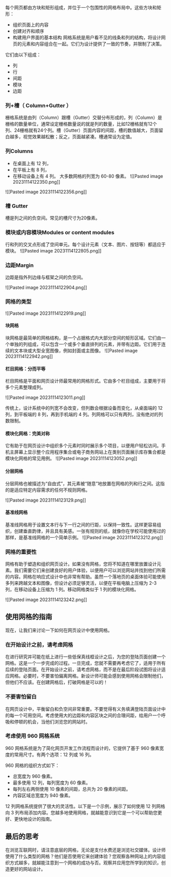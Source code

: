 
每个网页都由方块和矩形组成，并位于一个包围性的网格布局中。这些方块和矩形：
- 组织页面上的内容
- 创建对齐和顺序
- 构建用户界面的基本结构
网格系统是用户看不见的线条和列的结构，将设计网页的元素和内容组合在一起。它们为设计提供了一致的节奏，并限制了决策。

它们由以下组成：
- 列
- 行
- 间距
- 模块
- 边距


### 列+槽（ Column+Gutter ）

栅格系统是由列（Column）跟槽（Gutter）交替分布形成的，列（Column）是栅格的数量单位，通常设定栅格数量说的就是列的数量，比如12栅格就有12个列、24栅格就有24个列。槽（Gutter）页面内容的间距，槽的数值越大，页面留白越多，视觉效果越松散；反之，页面越紧凑。槽通常设为定值。
### 列Columns
- 在桌面上有 12 列，
- 在平板上有 8 列，
- 在移动设备上有 4 列。
大多数网格的列宽为 60-80 像素。
![[Pasted image 20231114122350.png]]

![[Pasted image 20231114122356.png]]


### 槽 Gutter
槽是列之间的负空间。常见的槽尺寸为20像素。

### 模块或内容模块Modules or content modules
行和列的交叉点形成了空间单元。每个设计元素（文本、图片、按钮等）都适应于模块。
![[Pasted image 20231114122805.png]]

### 边距Margin
边距是指外列边缘与框架之间的负空间。

![[Pasted image 20231114122904.png]]
### 网格的类型

![[Pasted image 20231114122919.png]]


#### 块网格
块网格是最简单的网格结构，是一个占据格式内大部分空间的矩形区域。它们由一个单独的列组成，可以包含一个或多个垂直排列的元素，并带有边距。它们用于连续的文本块或大型全宽图像，例如封面或主图像。
![[Pasted image 20231114122942.png]]

#### 栏目网格：分而平等
栏目网格是平面和网页设计师最常用的网格形式。它由多个栏目组成，主要用于将多个元素整理成列。

![[Pasted image 20231114123011.png]]

传统上，设计系统中的列宽不会改变，但列数会根据设备而变化，从桌面端的 12 列，到平板端的 8 列，再到手机端的 4 列。列网格可以只有两列，没有绝对的列数限制。
#### 模块化网格：完美对称
它有助于在网页设计中组织多个元素时同时展示多个项目，以便用户轻松访问。手机主屏幕上显示整个应用程序集合或电子商务网站上在类别页面展示库存集合都是模块化网格的常见用例。
![[Pasted image 20231114123052.png]]

#### 分层网格
分层网格也被描述为“自由式”，其元素被“随意”地放置在网格的列和行之间。这指的是适应特定内容需求的任何不规则网格。

![[Pasted image 20231114123129.png]]

#### 基准线网格
基准线网格用于设置文本行与下一行之间的行距，以保持一致性。这样更容易组织，创建垂直韵律，并且具有美感。一张有规则的纸，就像你在学校可能使用过的那样，是基准线网格的一个简单示例。
![[Pasted image 20231114123212.png]]



### 网格的重要性
网格有助于塑造和组织网页设计。如果没有网格，您将不知道在哪里放置设计元素。我们需要它们来创建良好的用户体验，以便用户可以浏览网站并找到他们所需的内容。网格在响应式设计中也非常有帮助。虽然一个落地页的桌面体验可能使用多列来跨越文本和图像，但设计必须足够灵活，以便在平板电脑上压缩为 2-3 列，在移动设备上压缩为 1 列。移动网格类似于 1 列的模块化网格。

![[Pasted image 20231114123242.png]]

## 使用网格的指南

现在，让我们来讨论一下如何在网页设计中使用网格。

### 在开始设计之前，请考虑网格
在进行研究并可能在纸上进行一些低保真线框设计之后，为您的登陆页面创建一个网格。这是一个一步完成的过程。一旦完成，您就不需要再考虑它了，适用于所有后续的登陆页面。在开始设计之前，请考虑网格，而不是在最后阶段试图将设计适应网格。必要时，不要害怕偏离网格。新设计师可能会感到使用网格会限制他们，但他们不应该。在创建网格后，打破网格是可以的！

### 不要害怕留白
在网页设计中，平衡留白和负空间非常重要。不要觉得有义务填满登陆页面设计中的每一个可用空间。考虑使用大的边距和内容区块之间的合理间距，给用户一个呼吸和停顿的机会，当他们浏览您的网站时。

### 考虑使用 960 网格系统
960 网格系统是为了简化网页开发工作流程而设计的，它提供了基于 960 像素宽度的常用尺寸。有两个选项：12 列或 16 列。

960 网格的组织方式如下：

- 总宽度为 960 像素。
- 最多使用 12 列，每列宽度为 60 像素。
- 每列左右两侧使用 10 像素的间距，总共为 20 像素的间距。
- 内容区域总宽度为 940 像素。

12 列网格系统提供了很大的灵活性。以下是一个示例，展示了如何使用 12 列网格向 3 列布局添加内容。您越多地使用网格，就越能意识到它是一个可以帮助您更好、更快地设计的指南。

## 最后的思考
在浏览互联网时，请注意底层的网格，无论是支付水费还是浏览社交媒体。设计师使用了什么类型的网格？他们是否使用它来创建体验？您观察各种网站上的内容组织方式越多，就越能注意到一个网格的成功与否。观察并应用您所学到的知识，创造更好的网站设计。